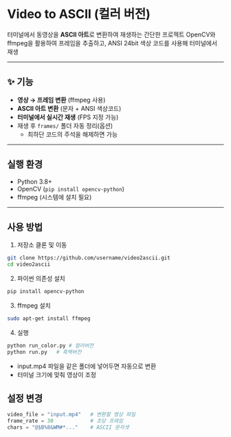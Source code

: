 # Video to ASCII (컬러 버전)

터미널에서 동영상을 **ASCII 아트**로 변환하여 재생하는 간단한 프로젝트
OpenCV와 ffmpeg을 활용하여 프레임을 추출하고, ANSI 24bit 색상 코드를 사용해 터미널에서 재생

---

## ✨ 기능
- **영상 → 프레임 변환** (ffmpeg 사용)
- **ASCII 아트 변환** (문자 + ANSI 색상코드)
- **터미널에서 실시간 재생** (FPS 지정 가능)
- 재생 후 `frames/` 폴더 자동 정리(옵션)
  - 최하단 코드의 주석을 해제하면 가능

---

## 실행 환경
- Python 3.8+
- OpenCV (`pip install opencv-python`)
- ffmpeg (시스템에 설치 필요)

---

## 사용 방법

1. 저장소 클론 및 이동
```bash
git clone https://github.com/username/video2ascii.git
cd video2ascii
```

2. 파이썬 의존성 설치
```bash
pip install opencv-python
```
3. ffmpeg 설치
```bash
sudo apt-get install ffmpeg
```
4. 실행
```bash
python run_color.py # 컬러버전
python run.py   # 흑백버전
```
- input.mp4 파일을 같은 폴더에 넣어두면 자동으로 변환
- 터미널 크기에 맞춰 영상이 조정

## 설정 변경
```python
video_file = "input.mp4"   # 변환할 영상 파일
frame_rate = 30            # 초당 프레임
chars = "@$B%8&WM#*..."    # ASCII 문자셋
```